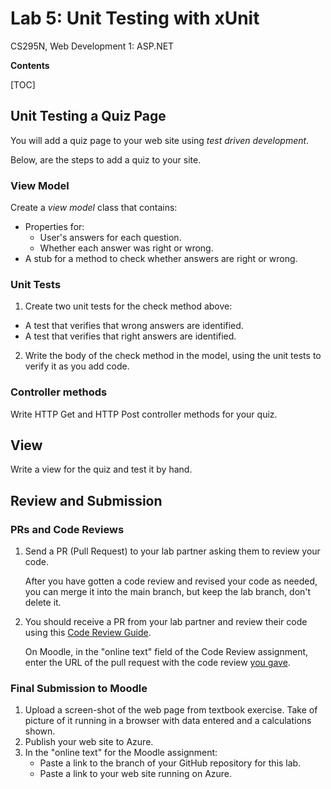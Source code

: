# Lab 5: Unit Testing with xUnit 
 CS295N, Web Development 1: ASP.NET

**Contents**

[TOC]

## Unit Testing a Quiz Page

You will add a quiz page to your web site using *test driven development*.

Below, are the steps to add a quiz to your site.

### View Model

Create a *view model* class that contains:

- Properties for:
  - User's answers for each question.
  - Whether each answer was right or wrong.
- A stub for a method to check whether answers are right or wrong.

### Unit Tests

1. Create two unit tests for the check method above:
  - A test that verifies that wrong answers are identified.
  - A test that verifies that right answers are identified.

2. Write the body of the check method in the model, using the unit tests to verify it as you add code.

### Controller methods

Write HTTP Get and HTTP Post controller methods for your quiz.

## View

Write a view for the quiz and test it by hand.



## Review and Submission

### PRs and Code Reviews

1. Send a PR (Pull Request) to your lab partner asking them to review your code. 

   After you have gotten a code review and revised your code as needed, you can merge it into the main branch, but keep the lab branch, don't delete it.

2. You should receive a PR from your lab partner and review their code using this [Code Review Guide](../CodeReviewGuide.html).

   On Moodle, in the "online text" field of the Code Review assignment, enter the URL of the pull request with the code review <u>you gave</u>.

### Final Submission to Moodle

1.  Upload a screen-shot of the web page from textbook exercise. Take of picture of it running in a browser with data entered and a calculations shown.
2.  Publish your web site to Azure.
3.  In the "online text" for the Moodle assignment:
    - Paste a link to the branch of your GitHub repository for this lab.
    - Paste a link to your web site running on Azure.